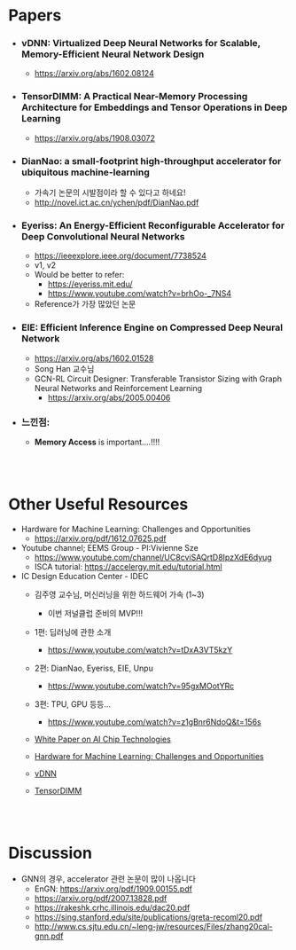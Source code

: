 # Papers
- ### **vDNN**: Virtualized Deep Neural Networks for Scalable, Memory-Efficient Neural Network Design
  - https://arxiv.org/abs/1602.08124
- ### **TensorDIMM**: A Practical Near-Memory Processing Architecture for Embeddings and Tensor Operations in Deep Learning
  - https://arxiv.org/abs/1908.03072
- ### **DianNao**: a small-footprint high-throughput accelerator for ubiquitous machine-learning
  - 가속기 논문의 시발점이라 할 수 있다고 하네요!
  - http://novel.ict.ac.cn/ychen/pdf/DianNao.pdf

- ### **Eyeriss**: An Energy-Efficient Reconfigurable Accelerator for Deep Convolutional Neural Networks
  - https://ieeexplore.ieee.org/document/7738524
  - v1, v2
  - Would be better to refer:
    - https://eyeriss.mit.edu/
    - https://www.youtube.com/watch?v=brhOo-_7NS4
  - Reference가 가장 많았던 논문 
- ### **EIE**: Efficient Inference Engine on Compressed Deep Neural Network
  - https://arxiv.org/abs/1602.01528
  - Song Han 교수님
  - GCN-RL Circuit Designer: Transferable Transistor Sizing with Graph Neural Networks and Reinforcement Learning
    - https://arxiv.org/abs/2005.00406
- ### 느낀점:
  - **Memory Access** is important....!!!!

<br>
<br>

# Other Useful Resources
- Hardware for Machine Learning: Challenges and Opportunities
  - https://arxiv.org/pdf/1612.07625.pdf
- Youtube channel; EEMS Group - PI:Vivienne Sze
  - https://www.youtube.com/channel/UC8cviSAQrtD8IpzXdE6dyug
  - ISCA tutorial: https://accelergy.mit.edu/tutorial.html
- IC Design Education Center - IDEC
  - 김주영 교수님, 머신러닝을 위한 하드웨어 가속 (1~3)
    - 이번 저널클럽 준비의 MVP!!!
  - 1편: 딥러닝에 관한 소개
    - https://www.youtube.com/watch?v=tDxA3VT5kzY
  - 2편: DianNao, Eyeriss, EIE, Unpu
    - https://www.youtube.com/watch?v=95gxMOotYRc
  - 3편: TPU, GPU 등등... 
    - https://www.youtube.com/watch?v=z1gBnr6NdoQ&t=156s

  - [White Paper on AI Chip
Technologies](https://www.080910t.com/downloads/AI%20Chip%202018%20EN.pdf)
   
  - [Hardware for Machine Learning: Challenges and Opportunities](https://www.notion.so/woojinnn/Hardware-for-Machine-Learning-Challenges-and-Opportunities-e96d7b4f20214c9da7c2a2a50aa1bc6c)
  - [vDNN](https://arxiv.org/abs/1602.08124)
  - [TensorDIMM](https://arxiv.org/abs/1908.03072)
<br>
<br>

# Discussion
-   GNN의 경우, accelerator 관련 논문이 많이 나옵니다
    - EnGN: https://arxiv.org/pdf/1909.00155.pdf
    - https://arxiv.org/pdf/2007.13828.pdf
    - https://rakeshk.crhc.illinois.edu/dac20.pdf
    - https://sing.stanford.edu/site/publications/greta-recoml20.pdf
    - http://www.cs.sjtu.edu.cn/~leng-jw/resources/Files/zhang20cal-gnn.pdf
